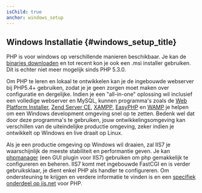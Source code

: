 ```yaml
---
isChild: true
anchor: windows_setup
---
```


## Windows Installatie {#windows_setup_title}

PHP is voor windows op verschillende manieren beschikbaar. Je kan de [binaries downloaden][php-downloads] en tot recent kon je ook een .msi installer gebruiken. Dit is echter niet meer mogelijk sinds PHP 5.3.0.

Om PHP te leren en lokaal te ontwikkelen kan je de ingebouwde webserver bij PHP5.4+ gebruiken, zodat je je geen zorgen moet maken over configuratie en dergelijke. 
Indien je een "all-in-one" oplossing wil inclusief een volledige webserver en MySQL, kunnen programma's zoals de [Web Platform Installer][wpi], 
[Zend Server CE][zsce], [XAMPP][xampp], [EasyPHP][easyphp] en [WAMP][wamp] je helpen om een Windows development omgeving snel op te zetten. Bedenk wel dat door deze programma's te gebruiken, jouw ontwikkelingsomgeving kan verschillen van de uiteindelijke productie omgeving, zeker indien je ontwikkelt op Windows en live draait op Linux.

Als je een productie omgeving op Windows wil draaien, zal IIS7 je waarschijnlijk de meeste stabiliteit en performantie geven. 
Je kan [phpmanager][phpmanager] (een GUI plugin voor IIS7) gebruiken om php gemakkelijk te configureren en beheren.
IIS7 komt met ingebouwde FastCGI en is verder gebruiksklaar, je dient enkel PHP als handler te configureren.
Om ondersteuning te krijgen en verdere informatie te vinden is en een [specifiek onderdeel op iis.net][php-iis] voor PHP.

[php-downloads]: http://windows.php.net
[phpmanager]: http://phpmanager.codeplex.com/
[wpi]: http://www.microsoft.com/web/downloads/platform.aspx
[zsce]: http://www.zend.com/en/products/server-ce/
[xampp]: http://www.apachefriends.org/en/xampp.html
[easyphp]: http://www.easyphp.org/
[wamp]: http://www.wampserver.com/
[php-iis]: http://php.iis.net/
